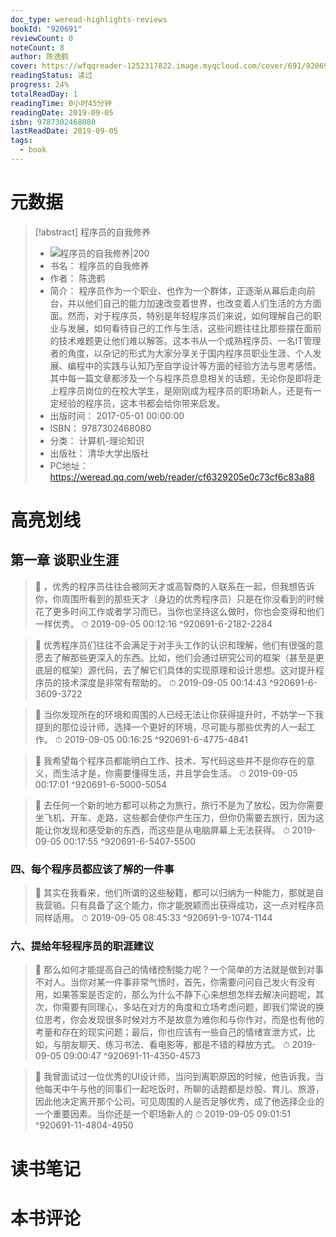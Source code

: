 ```yaml
---
doc_type: weread-highlights-reviews
bookId: "920691"
reviewCount: 0
noteCount: 8
author: 陈逸鹤
cover: https://wfqqreader-1252317822.image.myqcloud.com/cover/691/920691/t7_920691.jpg
readingStatus: 读过
progress: 24%
totalReadDay: 1
readingTime: 0小时45分钟
readingDate: 2019-09-05
isbn: 9787302468080
lastReadDate: 2019-09-05
tags:
  - book
---
```

# 元数据
> [!abstract] 程序员的自我修养
> - ![ 程序员的自我修养|200](https://wfqqreader-1252317822.image.myqcloud.com/cover/691/920691/t7_920691.jpg)
> - 书名： 程序员的自我修养
> - 作者： 陈逸鹤
> - 简介： 程序员作为一个职业、也作为一个群体，正逐渐从幕后走向前台，并以他们自己的能力加速改变着世界，也改变着人们生活的方方面面。然而，对于程序员，特别是年轻程序员们来说，如何理解自己的职业与发展，如何看待自己的工作与生活，这些问题往往比那些摆在面前的技术难题更让他们难以解答。这本书从一个成熟程序员、一名IT管理者的角度，以杂记的形式为大家分享关于国内程序员职业生涯、个人发展、编程中的实践与认知乃至自学设计等方面的经验方法与思考感悟。其中每一篇文章都涉及一个与程序员息息相关的话题，无论你是即将走上程序员岗位的在校大学生，是刚刚成为程序员的职场新人，还是有一定经验的程序员，这本书都会给你带来启发。
> - 出版时间： 2017-05-01 00:00:00
> - ISBN： 9787302468080
> - 分类： 计算机-理论知识
> - 出版社： 清华大学出版社
> - PC地址：https://weread.qq.com/web/reader/cf6329205e0c73cf6c83a88

# 高亮划线

## 第一章 谈职业生涯

> 📌 ，优秀的程序员往往会被同天才或高智商的人联系在一起，但我想告诉你，你周围所看到的那些天才（身边的优秀程序员）只是在你没看到的时候花了更多时间工作或者学习而已，当你也坚持这么做时，你也会变得和他们一样优秀。 
> ⏱ 2019-09-05 00:12:16 ^920691-6-2182-2284

> 📌 优秀程序员们往往不会满足于对手头工作的认识和理解，他们有很强的意愿去了解那些更深入的东西。比如，他们会通过研究公司的框架（甚至是更底层的框架）源代码，去了解它们具体的实现原理和设计思想。这对提升程序员的技术深度是非常有帮助的。 
> ⏱ 2019-09-05 00:14:43 ^920691-6-3609-3722

> 📌 当你发现所在的环境和周围的人已经无法让你获得提升时，不妨学一下我提到的那位设计师，选择一个更好的环境，尽可能与那些优秀的人一起工作。 
> ⏱ 2019-09-05 00:16:25 ^920691-6-4775-4841

> 📌 我希望每个程序员都能明白工作、技术、写代码这些并不是你存在的意义，而生活才是，你需要懂得生活，并且学会生活。 
> ⏱ 2019-09-05 00:17:01 ^920691-6-5000-5054

> 📌 去任何一个新的地方都可以称之为旅行，旅行不是为了放松，因为你需要坐飞机、开车、走路，这些都会使你产生压力，但你仍需要去旅行，因为这能让你发现和感受新的东西，而这些是从电脑屏幕上无法获得。 
> ⏱ 2019-09-05 00:17:55 ^920691-6-5407-5500

### 四、每个程序员都应该了解的一件事

> 📌 其实在我看来，他们所谓的这些秘籍，都可以归纳为一种能力，那就是自我营销。只有具备了这个能力，你才能脱颖而出获得成功，这一点对程序员同样适用。 
> ⏱ 2019-09-05 08:45:33 ^920691-9-1074-1144

### 六、提给年轻程序员的职涯建议

> 📌 那么如何才能提高自己的情绪控制能力呢？一个简单的方法就是做到对事不对人。当你对某一件事非常气愤时，首先，你需要问问自己发火有没有用，如果答案是否定的，那么为什么不静下心来想想怎样去解决问题呢，其次，你需要有同理心，多站在对方的角度和立场考虑问题，即我们常说的换位思考，你会发现很多时候对方不是故意为难你和与你作对，而是也有他的考量和存在的现实问题；最后，你也应该有一些自己的情绪宣泄方式，比如，与朋友聊天、练习书法、看电影等，都是不错的释放方式。 
> ⏱ 2019-09-05 09:00:47 ^920691-11-4350-4573

> 📌 我曾面试过一位优秀的UI设计师，当问到离职原因的时候，他告诉我，当他每天中午与他的同事们一起吃饭时，所聊的话题都是炒股、育儿、旅游，因此他决定离开那个公司。可见周围的人是否足够优秀，成了他选择企业的一个重要因素。当你还是一个职场新人的 
> ⏱ 2019-09-05 09:01:51 ^920691-11-4804-4950

# 读书笔记

# 本书评论

